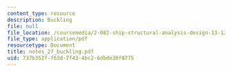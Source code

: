 ```yaml
---
content_type: resource
description: Buckling
file: null
file_location: /coursemedia/2-082-ship-structural-analysis-design-13-122-spring-2003/737b352ff63d7f434bc26dbde30f8775_notes_27_buckling.pdf
file_type: application/pdf
resourcetype: Document
title: notes_27_buckling.pdf
uid: 737b352f-f63d-7f43-4bc2-6dbde30f8775
---
```

